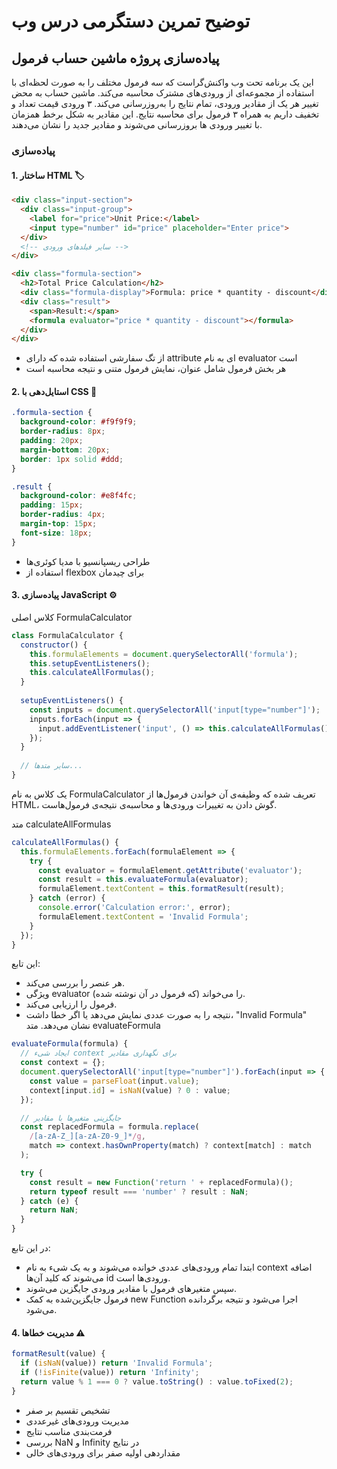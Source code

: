 
# توضیح تمرین دستگرمی درس وب
## پیاده‌سازی پروژه ماشین حساب فرمول
این یک برنامه تحت وب واکنش‌گراست که سه فرمول مختلف را به صورت لحظه‌ای با استفاده از مجموعه‌ای از ورودی‌های مشترک محاسبه می‌کند. ماشین حساب به محض تغییر هر یک از مقادیر ورودی، تمام نتایج را به‌روزرسانی می‌کند.
۳ ورودی قیمت تعداد و تخفیف داریم به همراه ۳ فرمول برای محاسبه نتایج. این مقادیر به شکل برخط همزمان با تغییر ورودی ها بروزرسانی می‌شوند و مقادیر جدید را نشان می‌دهند.

### پیاده‌سازی
#### 1. ساختار HTML 🏷️


```html
<div class="input-section">
  <div class="input-group">
    <label for="price">Unit Price:</label>
    <input type="number" id="price" placeholder="Enter price">
  </div>
  <!-- سایر فیلدهای ورودی -->
</div>

<div class="formula-section">
  <h2>Total Price Calculation</h2>
  <div class="formula-display">Formula: price * quantity - discount</div>
  <div class="result">
    <span>Result:</span>
    <formula evaluator="price * quantity - discount"></formula>
  </div>
</div>
```
* از تگ سفارشی <formula> استفاده شده که دارای attribute ای به نام evaluator است
* هر بخش فرمول شامل عنوان، نمایش فرمول متنی و نتیجه محاسبه است

#### 2. استایل‌دهی با CSS 🎨
```css 
.formula-section {
  background-color: #f9f9f9;
  border-radius: 8px;
  padding: 20px;
  margin-bottom: 20px;
  border: 1px solid #ddd;
}

.result {
  background-color: #e8f4fc;
  padding: 15px;
  border-radius: 4px;
  margin-top: 15px;
  font-size: 18px;
} 
```
* طراحی ریسپانسیو با مدیا کوئری‌ها
* استفاده از flexbox برای چیدمان

#### 3. پیاده‌سازی JavaScript ⚙️
کلاس اصلی FormulaCalculator

```javascript 
class FormulaCalculator {
  constructor() {
    this.formulaElements = document.querySelectorAll('formula');
    this.setupEventListeners();
    this.calculateAllFormulas();
  }
  
  setupEventListeners() {
    const inputs = document.querySelectorAll('input[type="number"]');
    inputs.forEach(input => {
      input.addEventListener('input', () => this.calculateAllFormulas());
    });
  }
  
  // سایر متدها...
}
```
یک کلاس به نام FormulaCalculator تعریف شده که وظیفه‌ی آن خواندن فرمول‌ها از HTML، گوش دادن به تغییرات ورودی‌ها و محاسبه‌ی نتیجه‌ی فرمول‌هاست.

متد calculateAllFormulas

```javascript 
calculateAllFormulas() {
  this.formulaElements.forEach(formulaElement => {
    try {
      const evaluator = formulaElement.getAttribute('evaluator');
      const result = this.evaluateFormula(evaluator);
      formulaElement.textContent = this.formatResult(result);
    } catch (error) {
      console.error('Calculation error:', error);
      formulaElement.textContent = 'Invalid Formula';
    }
  });
}
```
این تابع:
* هر عنصر <formula> را بررسی می‌کند.
* ویژگی evaluator (که فرمول در آن نوشته شده) را می‌خواند.
* فرمول را ارزیابی می‌کند.
* نتیجه را به صورت عددی نمایش می‌دهد یا اگر خطا داشت، "Invalid Formula" نشان می‌دهد.
متد evaluateFormula 

```javascript 
evaluateFormula(formula) {
  // ایجاد شیء context برای نگهداری مقادیر
  const context = {};
  document.querySelectorAll('input[type="number"]').forEach(input => {
    const value = parseFloat(input.value);
    context[input.id] = isNaN(value) ? 0 : value;
  });

  // جایگزینی متغیرها با مقادیر
  const replacedFormula = formula.replace(
    /[a-zA-Z_][a-zA-Z0-9_]*/g, 
    match => context.hasOwnProperty(match) ? context[match] : match
  );

  try {
    const result = new Function('return ' + replacedFormula)();
    return typeof result === 'number' ? result : NaN;
  } catch (e) {
    return NaN;
  }
}
```
در این تابع:
* ابتدا تمام ورودی‌های عددی خوانده می‌شوند و به یک شیء به نام context اضافه می‌شوند که کلید آن‌ها id ورودی‌ها است.
* سپس متغیرهای فرمول با مقادیر ورودی جایگزین می‌شوند.
* فرمول جایگزین‌شده به کمک new Function اجرا می‌شود و نتیجه برگردانده می‌شود.


#### 4. مدیریت خطاها ⚠️
```javascript
formatResult(value) {
  if (isNaN(value)) return 'Invalid Formula';
  if (!isFinite(value)) return 'Infinity';
  return value % 1 === 0 ? value.toString() : value.toFixed(2);
}
```
* تشخیص تقسیم بر صفر
* مدیریت ورودی‌های غیرعددی
* فرمت‌بندی مناسب نتایج
* بررسی NaN و Infinity در نتایج
* مقداردهی اولیه صفر برای ورودی‌های خالی
